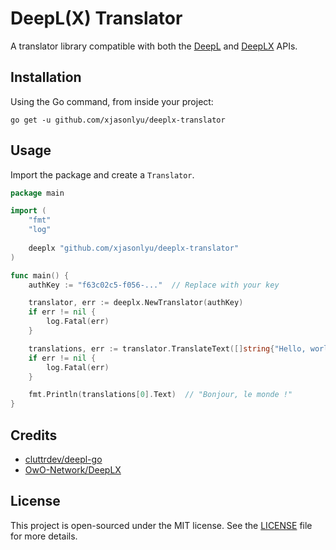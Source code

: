 # DeepL(X) Translator

A translator library compatible with both the [DeepL](https://developers.deepl.com/docs) and [DeepLX](https://deeplx.owo.network/) APIs.

## Installation

Using the Go command, from inside your project:

```shell
go get -u github.com/xjasonlyu/deeplx-translator
```

## Usage

Import the package and create a `Translator`.

```go
package main

import (
    "fmt"
    "log"
    
    deeplx "github.com/xjasonlyu/deeplx-translator"
)

func main() {
    authKey := "f63c02c5-f056-..."  // Replace with your key

    translator, err := deeplx.NewTranslator(authKey)
    if err != nil {
        log.Fatal(err)
    }

    translations, err := translator.TranslateText([]string{"Hello, world!"}, "FR")
    if err != nil {
        log.Fatal(err)
    }

    fmt.Println(translations[0].Text)  // "Bonjour, le monde !"
}
```

## Credits

- [cluttrdev/deepl-go](https://github.com/cluttrdev/deepl-go)
- [OwO-Network/DeepLX](https://github.com/OwO-Network/DeepLX)

## License

This project is open-sourced under the MIT license. See the [LICENSE](LICENSE) file for more details.
